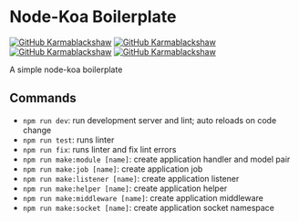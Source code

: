 # Node-Koa Boilerplate

[![GitHub Karmablackshaw](https://badges.pufler.dev/visits/karmablackshaw/node-koa-boilerplate)](https://github.com/karmablackshaw)
[![GitHub Karmablackshaw](https://img.shields.io/github/last-commit/karmablackshaw/node-koa-boilerplate?label=Last+Commit)](https://github.com/karmablackshaw)
[![GitHub Karmablackshaw](https://img.shields.io/github/commit-activity/m/karmablackshaw/node-koa-boilerplate?color=orange&label=Average+Commits)](https://github.com/karmablackshaw)
[![GitHub Karmablackshaw](https://img.shields.io/github/last-commit/karmablackshaw/node-koa-boilerplate?label=Last+Commit)](https://github.com/karmablackshaw)

A simple node-koa boilerplate

## Commands

- `npm run dev`: run development server and lint; auto reloads on code change
- `npm run test`: runs linter
- `npm run fix`: runs linter and fix lint errors
- `npm run make:module [name]`: create application handler and model pair
- `npm run make:job [name]`: create application job
- `npm run make:listener [name]`: create application listener
- `npm run make:helper [name]`: create application helper
- `npm run make:middleware [name]`: create application middleware
- `npm run make:socket [name]`: create application socket namespace
